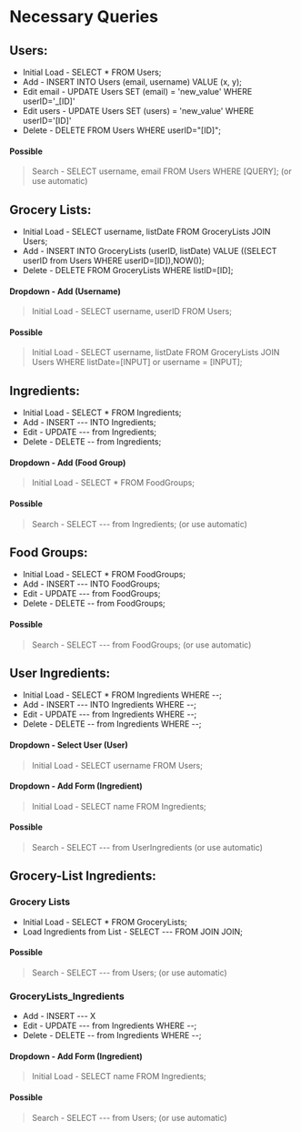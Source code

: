 
# Necessary Queries

## Users:
- Initial Load - SELECT * FROM Users;
- Add - INSERT INTO Users (email, username) VALUE (x, y);
- Edit email - UPDATE Users SET (email) = 'new_value' WHERE userID='_[ID]'
- Edit users - UPDATE Users SET (users) = 'new_value' WHERE userID='[ID]'
- Delete - DELETE FROM Users WHERE userID="[ID]";

#### Possible
> Search - SELECT username, email FROM Users WHERE [QUERY];  (or use automatic)

## Grocery Lists:
- Initial Load - SELECT username, listDate FROM GroceryLists JOIN Users;
- Add - INSERT INTO GroceryLists (userID, listDate) VALUE ((SELECT userID from Users WHERE userID=[ID]),NOW());
- Delete - DELETE FROM GroceryLists WHERE listID=[ID];

#### Dropdown - Add (Username)
> Initial Load - SELECT username, userID FROM Users;

#### Possible
> Initial Load - SELECT username, listDate FROM GroceryLists JOIN Users WHERE listDate=[INPUT] or username = [INPUT];

## Ingredients:
- Initial Load - SELECT * FROM Ingredients;
- Add - INSERT --- INTO Ingredients;
- Edit - UPDATE --- from Ingredients;
- Delete - DELETE -- from Ingredients;

#### Dropdown - Add (Food Group)
> Initial Load - SELECT * FROM FoodGroups;

#### Possible
> Search - SELECT --- from Ingredients; (or use automatic)

## Food Groups:
- Initial Load - SELECT * FROM FoodGroups;
- Add - INSERT --- INTO FoodGroups;
- Edit - UPDATE --- from FoodGroups;
- Delete - DELETE -- from FoodGroups;

#### Possible
> Search - SELECT --- from FoodGroups; (or use automatic)

## User Ingredients:
- Initial Load - SELECT * FROM Ingredients WHERE --;
- Add - INSERT --- INTO Ingredients WHERE --;
- Edit - UPDATE --- from Ingredients WHERE --;
- Delete - DELETE -- from Ingredients WHERE --;

#### Dropdown - Select User (User)
> Initial Load - SELECT username FROM Users;

#### Dropdown - Add Form (Ingredient)
> Initial Load - SELECT name FROM Ingredients;

#### Possible
> Search - SELECT --- from UserIngredients (or use automatic)

## Grocery-List Ingredients:

### Grocery Lists
- Initial Load - SELECT * FROM GroceryLists;
- Load Ingredients from List - SELECT --- FROM JOIN JOIN;

#### Possible
> Search - SELECT --- from Users; (or use automatic)

### GroceryLists_Ingredients
- Add - INSERT --- X 
- Edit - UPDATE --- from Ingredients WHERE --;
- Delete - DELETE -- from Ingredients WHERE --;

#### Dropdown - Add Form (Ingredient)
> Initial Load - SELECT name FROM Ingredients;

#### Possible
> Search - SELECT --- from Users; (or use automatic)
